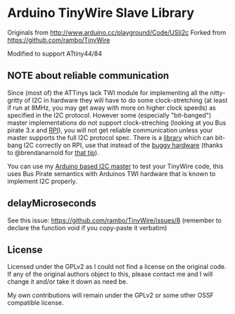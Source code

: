 # Arduino TinyWire Slave Library

Originals from <http://www.arduino.cc/playground/Code/USIi2c>
Forked from <https://github.com/rambo/TinyWire>

Modified to support ATtiny44/84

## NOTE about reliable communication

Since (most of) the ATTinys lack TWI module for implementing all the
nitty-gritty of I2C in hardware they will have to do some clock-stretching (at
least if run at 8MHz, you may get away with more on higher clock speeds) as
specified in the I2C protocol. However some (especially "bit-banged") master
implementations do not support clock-streching (looking at you Bus pirate 3.x
and [RPI][rpibug]), you will not get reliable communication unless your master
supports the full I2C protocol spec. There is a [library][pigpio] which can
bit-bang I2C correctly on RPI, use that instead of the [buggy hardware][rpibug]
(thanks to @brendanarnold for [that tip][pigtip]).

You can use my [Arduino based I2C master][i2crepl] to test your TinyWire code,
this uses Bus Pirate semantics with Arduinos TWI hardware that is known to
implement I2C properly.

[i2crepl]: https://github.com/rambo/I2C/blob/master/examples/i2crepl/i2crepl.ino
[rpibug]: http://www.advamation.com/knowhow/raspberrypi/rpi-i2c-bug.html
[pigpio]: http://abyz.co.uk/rpi/pigpio/python.html#bb_i2c_zip
[pigtip]: https://github.com/rambo/TinyWire/issues/14#issuecomment-125325081
[TinyWire]: https://github.com/rambo/TinyWire/

## delayMicroseconds

See this issue: <https://github.com/rambo/TinyWire/issues/8> (remember to declare the function void if you copy-paste it verbatim)

## License

Licensed under the GPLv2 as I could not find a license on the original code. If any of the original authors object to this, please contact me and I will change it and/or take it down as need be.

My own contributions will remain under the GPLv2 or some other OSSF compatible license.
